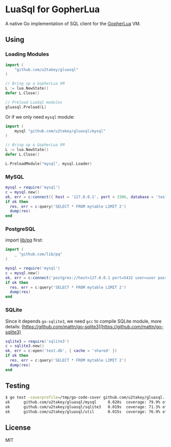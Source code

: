 # LuaSql for GopherLua

A native Go implementation of SQL client for the [GopherLua](https://github.com/yuin/gopher-lua) VM.

## Using

### Loading Modules

```go
import (
	"github.com/u2takey/gluasql"
)

// Bring up a GopherLua VM
L := lua.NewState()
defer L.Close()

// Preload LuaSql modules
gluasql.Preload(L)
```

Or if we only need `mysql` module:

```go
import (
	mysql "github.com/u2takey/gluasql/mysql"
)

// Bring up a GopherLua VM
L := lua.NewState()
defer L.Close()

L.PreloadModule("mysql", mysql.Loader)
```

### MySQL

```lua
mysql = require('mysql')
c = mysql.new()
ok, err = c:connect({ host = '127.0.0.1', port = 3306, database = 'test', user = 'user', password = 'pass' })
if ok then
  res, err = c:query('SELECT * FROM mytable LIMIT 2')
  dump(res)
end
```

### PostgreSQL

import [lib/pq](https://github.com/lib/pq) first:

```go
import (
	_ "github.com/lib/pq"
)
```

```lua
mysql = require('mysql')
c = mysql.new()
ok, err = c:connect('postgres://host=127.0.0.1 port=5432 user=user password=123456 dbname=foo sslmode=disable')
if ok then
  res, err = c:query('SELECT * FROM mytable LIMIT 2')
  dump(res)
end
```

### SQLite

Since it depends `go-sqlite3`, we need `gcc` to compile SQLite module, more details:
[https://github.com/mattn/go-sqlite3](https://github.com/mattn/go-sqlite3)

```lua
sqlite3 = require('sqlite3')
c = sqlite3.new()
ok, err = c:open('test.db', { cache = 'shared' })
if ok then
  res, err = c:query('SELECT * FROM mytable LIMIT 2')
  dump(res)
end
```

## Testing

```bash
$ go test -coverprofile=/tmp/go-code-cover github.com/u2takey/gluasql...
ok      github.com/u2takey/gluasql/mysql     0.020s  coverage: 79.9% of statements
ok      github.com/u2takey/gluasql/sqlite3   0.019s  coverage: 71.3% of statements
ok      github.com/u2takey/gluasql/util      0.015s  coverage: 76.9% of statements
```

## License

MIT
